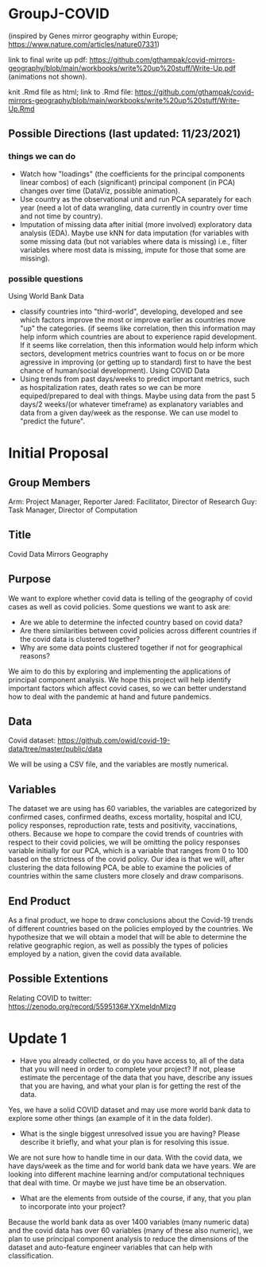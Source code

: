 # GroupJ-COVID

(inspired by Genes mirror geography within Europe; https://www.nature.com/articles/nature07331)

link to final write up pdf: https://github.com/gthampak/covid-mirrors-geography/blob/main/workbooks/write%20up%20stuff/Write-Up.pdf (animations not shown).

knit .Rmd file as html; link to .Rmd file: https://github.com/gthampak/covid-mirrors-geography/blob/main/workbooks/write%20up%20stuff/Write-Up.Rmd

## Possible Directions (last updated: 11/23/2021)

### things we can do

- Watch how "loadings" (the coefficients for the principal components linear combos) of each (significant) principal component (in PCA) changes over time (DataViz, possible animation).
- Use country as the observational unit and run PCA separately for each year (need a lot of data wrangling, data currently in country over time and not time by country).
- Imputation of missing data after initial (more involved) exploratory data analysis (EDA). Maybe use kNN for data imputation (for variables with some missing data (but not variables where data is missing) i.e., filter variables where most data is missing, impute for those that some are missing).

### possible questions

Using World Bank Data
- classify countries into "third-world", developing, developed and see which factors improve the most or improve earlier as countries move "up" the categories. (if seems like correlation, then this information may help inform which countries are about to experience rapid development. If it seems like correlation, then this information would help inform which sectors, development metrics countries want to focus on or be more agressive in improving (or getting up to standard) first to have the best chance of human/social development).
Using COVID Data
- Using trends from past days/weeks to predict important metrics, such as hospitalization rates, death rates so we can be more equiped/prepared to deal with things. Maybe using data from the past 5 days/2 weeks/(or whatever timeframe) as explanatory variables and data from a given day/week as the response. We can use model to "predict the future".

# Initial Proposal

## Group Members

Arm: Project Manager, Reporter
Jared: Facilitator, Director of Research
Guy: Task Manager, Director of Computation

## Title

Covid Data Mirrors Geography

## Purpose
 
We want to explore whether covid data is telling of the geography of covid cases as well as covid policies.  Some questions we want to ask are:

- Are we able to determine the infected country based on covid data?
- Are there similarities between covid policies across different countries if the covid data is clustered together?
- Why are some data points clustered together if not for geographical reasons?

We aim to do this by exploring and implementing the applications of principal component analysis. 
We hope this project will help identify important factors which affect covid cases, so we can better understand how to deal with the pandemic at hand and future pandemics.
 
## Data
 
Covid dataset: https://github.com/owid/covid-19-data/tree/master/public/data

We will be using a CSV file, and the variables are mostly numerical.
 
## Variables
 
The dataset we are using has 60 variables, the variables are categorized by confirmed cases, confirmed deaths, excess mortality, hospital and ICU, policy responses, reproduction rate, tests and positivity, vaccinations, others. Because we hope to compare the covid trends of countries with respect to their covid policies, we will be omitting the policy responses variable initially for our PCA, which is a variable that ranges from 0 to 100 based on the strictness of the covid policy. Our idea is that we will, after clustering the data following PCA, be able to examine the policies of countries within the same clusters more closely and draw comparisons.
 
## End Product

As a final product, we hope to draw conclusions about the Covid-19 trends of different countries based on the policies employed by the countries. We hypothesize that we will obtain a model that will be able to determine the relative geographic region, as well as possibly the types of policies employed by a nation, given the covid data available. 

## Possible Extentions

Relating COVID to twitter: https://zenodo.org/record/5595136#.YXmeIdnMIzg

# Update 1

- Have you already collected, or do you have access to, all of the data that you will need in order to complete your project? If not, please estimate the percentage of the data that you have, describe any issues that you are having, and what your plan is for getting the rest of the data.

Yes, we have a solid COVID dataset and may use more world bank data to explore some other things (an example of it in the data folder).

- What is the single biggest unresolved issue you are having? Please describe it briefly, and what your plan is for resolving this issue.

We are not sure how to handle time in our data. With the covid data, we have days/week as the time and for world bank data we have years. We are looking into different machine learning and/or computational techniques that deal with time. Or maybe we just have time be an observation.

- What are the elements from outside of the course, if any, that you plan to incorporate into your project?

Because the world bank data as over 1400 variables (many numeric data) and the covid data has over 60 variables (many of these also numeric), we plan to use principal component analysis to reduce the dimensions of the dataset and auto-feature engineer variables that can help with classification.
